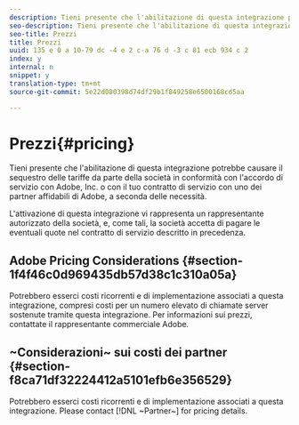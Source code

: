 ```yaml
---
description: Tieni presente che l'abilitazione di questa integrazione potrebbe causare il sequestro delle tariffe da parte della società in conformità con l'accordo di servizio con Adobe, Inc. o con il tuo contratto di servizio con uno dei partner affidabili di Adobe, a seconda delle necessità.
seo-description: Tieni presente che l'abilitazione di questa integrazione potrebbe causare il sequestro delle tariffe da parte della società in conformità con l'accordo di servizio con Adobe, Inc. o con il tuo contratto di servizio con uno dei partner affidabili di Adobe, a seconda delle necessità.
seo-title: Prezzi
title: Prezzi
uuid: 135 e 0 a 10-79 dc -4 e 2 c-a 76 d -3 c 81 ecb 934 c 2
index: y
internal: n
snippet: y
translation-type: tm+mt
source-git-commit: 5e22d080398d74df29b1f849258e6500168cd5aa

---
```



# Prezzi{#pricing}

Tieni presente che l'abilitazione di questa integrazione potrebbe causare il sequestro delle tariffe da parte della società in conformità con l'accordo di servizio con Adobe, Inc. o con il tuo contratto di servizio con uno dei partner affidabili di Adobe, a seconda delle necessità.

L'attivazione di questa integrazione vi rappresenta un rappresentante autorizzato della società, e, come tali, la società accetta di pagare le eventuali quote nel contratto di servizio descritto in precedenza.

## Adobe Pricing Considerations {#section-1f4f46c0d969435db57d38c1c310a05a}

Potrebbero esserci costi ricorrenti e di implementazione associati a questa integrazione, compresi costi per un numero elevato di chiamate server sostenute tramite questa integrazione. Per informazioni sui prezzi, contattate il rappresentante commerciale Adobe.

## ~Considerazioni~ sui costi dei partner {#section-f8ca71df32224412a5101efb6e356529}

Potrebbero esserci costi ricorrenti e di implementazione associati a questa integrazione. Please contact [!DNL ~Partner~] for pricing details.
